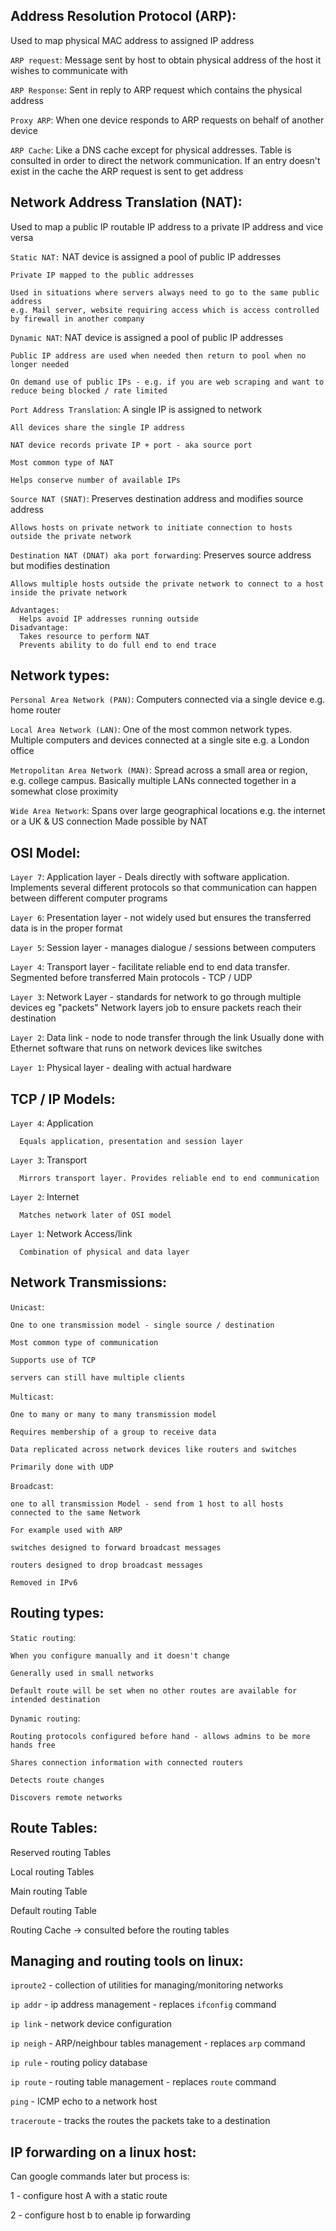 ## Address Resolution Protocol (ARP):

  Used to map physical MAC address to assigned IP address

  `ARP request`:
    Message sent by host to obtain physical address of the host it wishes to communicate with

  `ARP Response`:
    Sent in reply to ARP request which contains the physical address

  `Proxy ARP`:
    When one device responds to ARP requests on behalf of another device

  `ARP Cache`:
    Like a DNS cache except for physical addresses. Table is consulted in order to direct the network
    communication. If an entry doesn't exist in the cache the ARP request is sent to get address

## Network Address Translation (NAT):

  Used to map a public IP routable IP address to a private IP address and vice versa

  `Static NAT:`
    NAT device is assigned a pool of public IP addresses

    Private IP mapped to the public addresses

    Used in situations where servers always need to go to the same public address
    e.g. Mail server, website requiring access which is access controlled by firewall in another company

  `Dynamic NAT`:
    NAT device is assigned a pool of public IP addresses

    Public IP address are used when needed then return to pool when no longer needed

    On demand use of public IPs - e.g. if you are web scraping and want to reduce being blocked / rate limited

  `Port Address Translation`:
    A single IP is assigned to network

    All devices share the single IP address

    NAT device records private IP + port - aka source port

    Most common type of NAT

    Helps conserve number of available IPs

  `Source NAT (SNAT)`:
    Preserves destination address and modifies source address

    Allows hosts on private network to initiate connection to hosts outside the private network

  `Destination NAT (DNAT) aka port forwarding`:
    Preserves source address but modifies destination

    Allows multiple hosts outside the private network to connect to a host inside the private network

    Advantages:
      Helps avoid IP addresses running outside
    Disadvantage:
      Takes resource to perform NAT
      Prevents ability to do full end to end trace

## Network types:

  `Personal Area Network (PAN)`:
    Computers connected via a single device e.g. home router

  `Local Area Network (LAN)`:
    One of the most common network types.
    Multiple computers and devices connected at a single site e.g. a London office

  `Metropolitan Area Network (MAN)`:
    Spread across a small area or region, e.g. college campus.
    Basically multiple LANs connected together in a somewhat close proximity

  `Wide Area Network`:
    Spans over large geographical locations e.g. the internet or a UK & US connection
    Made possible by NAT

## OSI Model:

  `Layer 7`:
    Application layer - Deals directly with software application.
    Implements several different protocols so that communication can happen between different computer programs

  `Layer 6`:
    Presentation layer - not widely used but ensures the transferred data is in the proper format

  `Layer 5`:
    Session layer - manages dialogue / sessions between computers

  `Layer 4`:
    Transport layer - facilitate reliable end to end data transfer.
    Segmented before transferred
    Main protocols - TCP / UDP

  `Layer 3`:
    Network Layer - standards for network to go through multiple devices eg "packets"
    Network layers job to ensure packets reach their destination

  `Layer 2`:
    Data link - node to node transfer through the link
    Usually done with Ethernet software that runs on network devices like switches

  `Layer 1`:
    Physical layer - dealing with actual hardware


## TCP / IP Models:

  `Layer 4`: Application

      Equals application, presentation and session layer

  `Layer 3`: Transport

      Mirrors transport layer. Provides reliable end to end communication

  `Layer 2`: Internet

      Matches network later of OSI model

  `Layer 1`: Network Access/link

      Combination of physical and data layer

## Network Transmissions:

  `Unicast`:

    One to one transmission model - single source / destination

    Most common type of communication

    Supports use of TCP

    servers can still have multiple clients

  `Multicast`:

    One to many or many to many transmission model

    Requires membership of a group to receive data

    Data replicated across network devices like routers and switches

    Primarily done with UDP

  `Broadcast`:

    one to all transmission Model - send from 1 host to all hosts connected to the same Network

    For example used with ARP

    switches designed to forward broadcast messages

    routers designed to drop broadcast messages

    Removed in IPv6

## Routing types:

  `Static routing`:

    When you configure manually and it doesn't change

    Generally used in small networks

    Default route will be set when no other routes are available for intended destination

  `Dynamic routing`:

    Routing protocols configured before hand - allows admins to be more hands free

    Shares connection information with connected routers

    Detects route changes

    Discovers remote networks

## Route Tables:

  Reserved routing Tables

  Local routing Tables

  Main routing Table

  Default routing Table

  Routing Cache -> consulted before the routing tables

## Managing and routing tools on linux:

  `iproute2` - collection of utilities for managing/monitoring networks

  `ip addr` - ip address management - replaces `ifconfig` command

  `ip link` - network device configuration

  `ip neigh` - ARP/neighbour tables management - replaces `arp` command

  `ip rule` - routing policy database

  `ip route` - routing table management - replaces `route` command

  `ping` - ICMP echo to a network host

  `traceroute` - tracks the routes the packets take to a destination

## IP forwarding on a linux host:

  Can google commands later but process is:

  1 - configure host A with a static route

  2 - configure host b to enable ip forwarding
